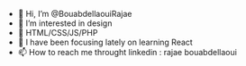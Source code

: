 - 👋 Hi, I’m @BouabdellaouiRajae
- 👀 I’m interested in design
- 🌱 HTML/CSS/JS/PHP
- 🌱 I have been focusing lately on learning React
- 📫 How to reach me throught linkedin : rajae bouabdellaoui

<!---
BouabdellaouiRajae/BouabdellaouiRajae is a ✨ special ✨ repository because its `README.md` (this file) appears on your GitHub profile.
You can click the Preview link to take a look at your changes.
--->
